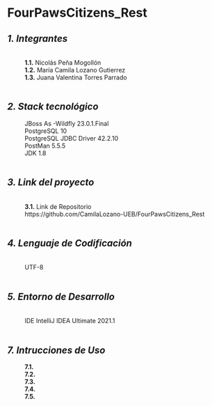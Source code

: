 # FourPawsCitizens_Rest

<html>
<dl>
	<dt><h2><em> 1. Integrantes </em></h2></dt>
	<br>
	<dd><b>1.1.</b> Nicolás Peña Mogollón</dd>
	<dd><b>1.2.</b> María Camila Lozano Gutierrez</dd>
	<dd><b>1.3.</b> Juana Valentina Torres Parrado</dd>
	<br>
	<dt><h2><em>2. Stack tecnológico</em></h2></dt>
	<dd>JBoss As -Wildfly 23.0.1.Final</dd>
	<dd> PostgreSQL 10</dd>
	<dd>PostgreSQL JDBC Driver 42.2.10</dd>
  <dd> PostMan 5.5.5 </dd>
	<dd>JDK 1.8</dd>
	<br>
	<dt><h2><em> 3. Link del proyecto </em></h2></dt>
	<br>
	<dd><b>3.1.</b> Link de Repositorio</dd>
	<dd>  https://github.com/CamilaLozano-UEB/FourPawsCitizens_Rest</dd>
	<br>
	<dt><h2><em> 4. Lenguaje de Codificación </em></h2></dt>
	<br>
	<dd> UTF-8 </dd>
	<br>
	<dt><h2><em> 5. Entorno de Desarrollo </em></h2></dt>
	<br>
	<dd> IDE IntelliJ IDEA Ultimate 2021.1</dd>
	<br>
	<dt><h2><em> 7. Intrucciones de Uso </em></h2></dt>
	<dd><b>7.1.</b> </dd>
	<dd><b>7.2.</b> </dd>
	<dd><b>7.3.</b> </dd>
	<dd><b>7.4.</b> </dd>
	<dd><b>7.5.</b> </dd>
	</dl>
</html>
